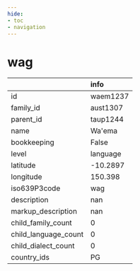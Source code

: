 ```yaml
---
hide:
- toc
- navigation
---
```

# wag
|                      | info     |
|:---------------------|:---------|
| id                   | waem1237 |
| family_id            | aust1307 |
| parent_id            | taup1244 |
| name                 | Wa'ema   |
| bookkeeping          | False    |
| level                | language |
| latitude             | -10.2897 |
| longitude            | 150.398  |
| iso639P3code         | wag      |
| description          | nan      |
| markup_description   | nan      |
| child_family_count   | 0        |
| child_language_count | 0        |
| child_dialect_count  | 0        |
| country_ids          | PG       |